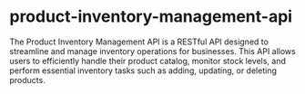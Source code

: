 # product-inventory-management-api
The Product Inventory Management API is a RESTful API designed to streamline and manage inventory operations for businesses. This API allows users to efficiently handle their product catalog, monitor stock levels, and perform essential inventory tasks such as adding, updating, or deleting products.
